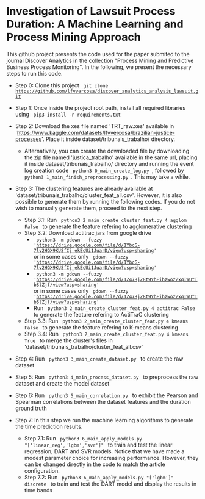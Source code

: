 # Investigation of Lawsuit Process Duration: A Machine Learning and Process Mining Approach

This github project presents the code used for the paper submited to the journal Discover Analytics in the collection "Process Mining and Predictive Business Process Monitoring". In the following, we present the necessary steps to run this code.
 
- Step 0: Clone this project <code> git clone https://github.com/lfvvercosa/discover_analytics_analysis_lawsuit.git </code>

- Step 1: Once inside the project root path, install all required libraries using <code> pip3 install -r requirements.txt </code>

- Step 2: Download the xes file named 'TRT_raw.xes' available in 'https://www.kaggle.com/datasets/lfvvercosa/brazilian-justice-processes'. Place it inside dataset/tribunais_trabalho/ directory.
    - Alternatively, you can create the downloaded file by downloading the zip file named 'justica_trabalho' available in the same url, placing it inside dataset/tribunais_trabalho/ directory and running the event log creation code  <code> python3 0_main_create_log.py  </code>, followed by <code> python3 1_main_finish_preprocessing.py  </code>. This may take a while.

- Step 3: The clustering features are already available at 'dataset/tribunais_trabalho/cluster_feat_all.csv'. However, it is also possible to generate them by running the following codes. If you do not wish to manually generate them, proceed to the next step.
    - Step 3.1: Run <code> python3 2_main_create_cluster_feat.py 4 agglom False </code> to generate the feature refering to agglomerative clustering
    - Step 3.2: Download actitrac jars from google drive 
        * <code> python3 -m gdown --fuzzy 'https://drive.google.com/file/d/1YbcG-7lv2HGX9KUSfCj_ekEcUi1JuarD/view?usp=sharing' </code> or in some cases only <code> gdown --fuzzy 'https://drive.google.com/file/d/1YbcG-7lv2HGX9KUSfCj_ekEcUi1JuarD/view?usp=sharing' </code>
        * <code> python3 -m gdown --fuzzy 'https://drive.google.com/file/d/1Z47RjZ8t9YhFihzwozZxqIWUtTbSlZjf/view?usp=sharing' </code> or in some cases only <code> gdown --fuzzy 'https://drive.google.com/file/d/1Z47RjZ8t9YhFihzwozZxqIWUtTbSlZjf/view?usp=sharing' </code>
        * Run <code> python3 2_main_create_cluster_feat.py 4 actitrac False </code> to generate the feature refering to ActiTraC clustering
    - Step 3.3: Run <code> python3 2_main_create_cluster_feat.py 4 kmeans False </code> to generate the feature refering to K-means clustering
    - Step 3.4: Run <code> python3 2_main_create_cluster_feat.py 4 kmeans True </code> to merge the cluster's files in 'dataset/tribunais_trabalho/cluster_feat_all.csv'

- Step 4: Run <code> python3 3_main_create_dataset.py </code> to create the raw dataset

- Step 5: Run <code> python3 4_main_process_dataset.py </code> to preprocess the raw dataset and create the model dataset

- Step 6: Run <code> python3 5_main_correlation.py </code> to exhibit the Pearson and Spearman correlations between the dataset features and the duration ground truth

- Step 7: In this step we run the machine learning algorithms to generate the time prediction results. 

    - Step 7.1: Run <code> python3 6_main_apply_models.py "['linear_reg','lgbm','svr']" </code> to train and test the linear regression, DART and SVR models. Notice that we have made a modest parameter choice for increasing performance. However, they can be changed directly in the code to match the article configuration.
    - Step 7.2: Run <code> python3 6_main_apply_models.py "['lgbm']" discrete </code> to train and test the DART model and display the results in time bands



